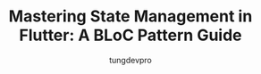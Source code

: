 ---
author: tungdevpro
pubDatetime: 2025-03-26T21:45:00Z
modDatetime: 2025-03-26T21:45:00Z
title: "Mastering State Management in Flutter: A BLoC Pattern Guide"
slug: mastering-state-management-in-flutter-a-bloc-pattern-guide
featured: true
draft: false
tags:
  - flutter
  - bloc
  - flutter_bloc
description: ""
---
